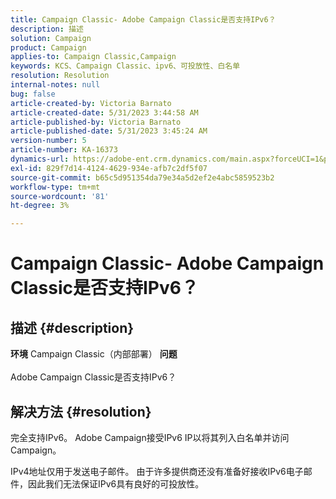 ```yaml
---
title: Campaign Classic- Adobe Campaign Classic是否支持IPv6？
description: 描述
solution: Campaign
product: Campaign
applies-to: Campaign Classic,Campaign
keywords: KCS、Campaign Classic、ipv6、可投放性、白名单
resolution: Resolution
internal-notes: null
bug: false
article-created-by: Victoria Barnato
article-created-date: 5/31/2023 3:44:58 AM
article-published-by: Victoria Barnato
article-published-date: 5/31/2023 3:45:24 AM
version-number: 5
article-number: KA-16373
dynamics-url: https://adobe-ent.crm.dynamics.com/main.aspx?forceUCI=1&pagetype=entityrecord&etn=knowledgearticle&id=66d40181-65ff-ed11-8f6e-6045bd006149
exl-id: 829f7d14-4124-4629-934e-afb7c2df5f07
source-git-commit: b65c5d951354da79e34a5d2ef2e4abc5859523b2
workflow-type: tm+mt
source-wordcount: '81'
ht-degree: 3%

---
```


# Campaign Classic- Adobe Campaign Classic是否支持IPv6？

## 描述 {#description}

<b>环境</b>
Campaign Classic（内部部署）
<b>问题</b><br><br>Adobe Campaign Classic是否支持IPv6？<br>

## 解决方法 {#resolution}


完全支持IPv6。 Adobe Campaign接受IPv6 IP以将其列入白名单并访问Campaign。

IPv4地址仅用于发送电子邮件。 由于许多提供商还没有准备好接收IPv6电子邮件，因此我们无法保证IPv6具有良好的可投放性。
